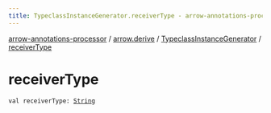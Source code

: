 ```yaml
---
title: TypeclassInstanceGenerator.receiverType - arrow-annotations-processor
---
```


[arrow-annotations-processor](../../index.html) / [arrow.derive](../index.html) / [TypeclassInstanceGenerator](index.html) / [receiverType](./receiver-type.html)

# receiverType

`val receiverType: `[`String`](https://kotlinlang.org/api/latest/jvm/stdlib/kotlin/-string/index.html)